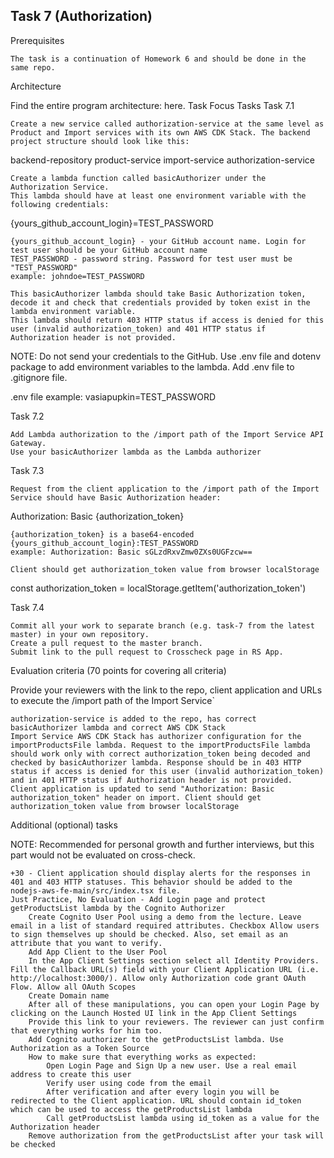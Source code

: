 ## Task 7 (Authorization)
Prerequisites

    The task is a continuation of Homework 6 and should be done in the same repo.

Architecture

Find the entire program architecture: here.
Task Focus
Tasks
Task 7.1

    Create a new service called authorization-service at the same level as Product and Import services with its own AWS CDK Stack. The backend project structure should look like this:

backend-repository
product-service
import-service
authorization-service

    Create a lambda function called basicAuthorizer under the Authorization Service.
    This lambda should have at least one environment variable with the following credentials:

{yours_github_account_login}=TEST_PASSWORD

    {yours_github_account_login} - your GitHub account name. Login for test user should be your GitHub account name
    TEST_PASSWORD - password string. Password for test user must be "TEST_PASSWORD"
    example: johndoe=TEST_PASSWORD

    This basicAuthorizer lambda should take Basic Authorization token, decode it and check that credentials provided by token exist in the lambda environment variable.
    This lambda should return 403 HTTP status if access is denied for this user (invalid authorization_token) and 401 HTTP status if Authorization header is not provided.

NOTE: Do not send your credentials to the GitHub. Use .env file and dotenv package to add environment variables to the lambda. Add .env file to .gitignore file.

.env file example:
vasiapupkin=TEST_PASSWORD

Task 7.2

    Add Lambda authorization to the /import path of the Import Service API Gateway.
    Use your basicAuthorizer lambda as the Lambda authorizer

Task 7.3

    Request from the client application to the /import path of the Import Service should have Basic Authorization header:

Authorization: Basic {authorization_token}

    {authorization_token} is a base64-encoded {yours_github_account_login}:TEST_PASSWORD
    example: Authorization: Basic sGLzdRxvZmw0ZXs0UGFzcw==

    Client should get authorization_token value from browser localStorage

const authorization_token = localStorage.getItem('authorization_token')

Task 7.4

    Commit all your work to separate branch (e.g. task-7 from the latest master) in your own repository.
    Create a pull request to the master branch.
    Submit link to the pull request to Crosscheck page in RS App.

Evaluation criteria (70 points for covering all criteria)

Provide your reviewers with the link to the repo, client application and URLs to execute the /import path of the Import Service`

    authorization-service is added to the repo, has correct basicAuthorizer lambda and correct AWS CDK Stack
    Import Service AWS CDK Stack has authorizer configuration for the importProductsFile lambda. Request to the importProductsFile lambda should work only with correct authorization_token being decoded and checked by basicAuthorizer lambda. Response should be in 403 HTTP status if access is denied for this user (invalid authorization_token) and in 401 HTTP status if Authorization header is not provided.
    Client application is updated to send "Authorization: Basic authorization_token" header on import. Client should get authorization_token value from browser localStorage

Additional (optional) tasks

NOTE: Recommended for personal growth and further interviews, but this part would not be evaluated on cross-check.

    +30 - Client application should display alerts for the responses in 401 and 403 HTTP statuses. This behavior should be added to the nodejs-aws-fe-main/src/index.tsx file.
    Just Practice, No Evaluation - Add Login page and protect getProductsList lambda by the Cognito Authorizer
        Create Cognito User Pool using a demo from the lecture. Leave email in a list of standard required attributes. Checkbox Allow users to sign themselves up should be checked. Also, set email as an attribute that you want to verify.
        Add App Client to the User Pool
        In the App Client Settings section select all Identity Providers. Fill the Callback URL(s) field with your Client Application URL (i.e. http://localhost:3000/). Allow only Authorization code grant OAuth Flow. Allow all OAuth Scopes
        Create Domain name
        After all of these manipulations, you can open your Login Page by clicking on the Launch Hosted UI link in the App Client Settings
        Provide this link to your reviewers. The reviewer can just confirm that everything works for him too.
        Add Cognito authorizer to the getProductsList lambda. Use Authorization as a Token Source
        How to make sure that everything works as expected:
            Open Login Page and Sign Up a new user. Use a real email address to create this user
            Verify user using code from the email
            After verification and after every login you will be redirected to the Client application. URL should contain id_token which can be used to access the getProductsList lambda
            Call getProductsList lambda using id_token as a value for the Authorization header
        Remove authorization from the getProductsList after your task will be checked
